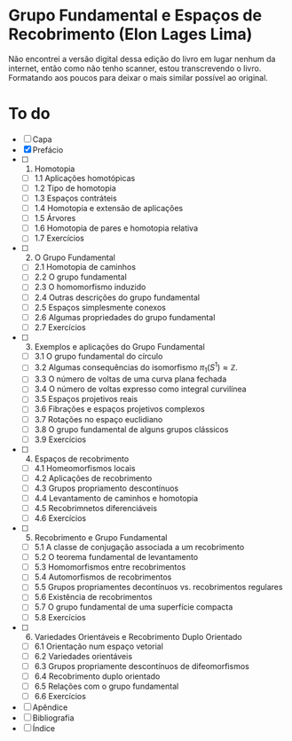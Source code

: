 # Grupo Fundamental e Espaços de Recobrimento (Elon Lages Lima)

Não encontrei a versão digital dessa edição do livro em lugar nenhum da internet, então
como não tenho scanner, estou transcrevendo o livro. Formatando aos poucos para deixar 
o mais similar possível ao original.

# To do

- [ ] Capa
- [x] Prefácio
- [ ] 1. Homotopia
	- [ ] 1.1 Aplicações homotópicas
	- [ ] 1.2 Tipo de homotopia
	- [ ] 1.3 Espaços contráteis
	- [ ] 1.4 Homotopia e extensão de aplicações
	- [ ] 1.5 Árvores
	- [ ] 1.6 Homotopia de pares e homotopia relativa
	- [ ] 1.7 Exercícios
- [ ] 2. O Grupo Fundamental
	- [ ] 2.1 Homotopia de caminhos
	- [ ] 2.2 O grupo fundamental
	- [ ] 2.3 O homomorfismo induzido
	- [ ] 2.4 Outras descrições do grupo fundamental
	- [ ] 2.5 Espaços simplesmente conexos
	- [ ] 2.6 Algumas propriedades do grupo fundamental
	- [ ] 2.7 Exercícios
- [ ] 3. Exemplos e aplicações do Grupo Fundamental
	- [ ] 3.1 O grupo fundamental do círculo
	- [ ] 3.2 Algumas consequências do isomorfismo $\pi_1(S^1) \approx \mathbb{Z}$.
	- [ ] 3.3 O número de voltas de uma curva plana fechada
	- [ ] 3.4 O número de voltas expresso como integral curvilínea
	- [ ] 3.5 Espaços projetivos reais
	- [ ] 3.6 Fibrações e espaços projetivos complexos
	- [ ] 3.7 Rotações no espaço euclidiano
	- [ ] 3.8 O grupo fundamental de alguns grupos clássicos
	- [ ] 3.9 Exercícios
- [ ] 4. Espaços de recobrimento
	- [ ] 4.1 Homeomorfismos locais
	- [ ] 4.2 Aplicações de recobrimento
	- [ ] 4.3 Grupos propriamento descontínuos
	- [ ] 4.4 Levantamento de caminhos e homotopia
	- [ ] 4.5 Recobrimnetos diferenciáveis
	- [ ] 4.6 Exercícios
- [ ] 5. Recobrimento e Grupo Fundamental
	- [ ] 5.1 A classe de conjugação associada a um recobrimento
	- [ ] 5.2 O teorema fundamental de levantamento
	- [ ] 5.3 Homomorfismos entre recobrimentos
	- [ ] 5.4 Automorfismos de recobrimentos
	- [ ] 5.5 Grupos propriamentes decontínuos vs. recobrimentos regulares
	- [ ] 5.6 Existência de recobrimentos
	- [ ] 5.7 O grupo fundamental de uma superfície compacta
	- [ ] 5.8 Exercícios
- [ ] 6. Variedades Orientáveis e Recobrimento Duplo Orientado
	- [ ] 6.1 Orientação num espaço vetorial
	- [ ] 6.2 Variedades orientáveis
	- [ ] 6.3 Grupos propriamente descontínuos de difeomorfismos
	- [ ] 6.4 Recobrimento duplo orientado
	- [ ] 6.5 Relações com o grupo fundamental
	- [ ] 6.6 Exercícios
- [ ] Apêndice
- [ ] Bibliografia
- [ ] Índice

